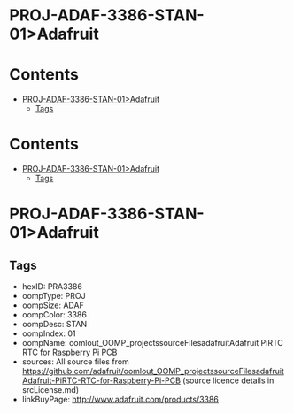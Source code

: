 
PROJ-ADAF-3386-STAN-01>Adafruit
===============================

Contents
========

* [PROJ-ADAF-3386-STAN-01>Adafruit](#proj-adaf-3386-stan-01adafruit)
	* [Tags](#tags)

Contents
========

* [PROJ-ADAF-3386-STAN-01>Adafruit](#proj-adaf-3386-stan-01adafruit)
	* [Tags](#tags)

# PROJ-ADAF-3386-STAN-01>Adafruit

## Tags

- hexID: PRA3386
- oompType: PROJ
- oompSize: ADAF
- oompColor: 3386
- oompDesc: STAN
- oompIndex: 01
- oompName: oomlout_OOMP_projectssourceFilesadafruitAdafruit PiRTC RTC for Raspberry Pi PCB
- sources: All source files from https://github.com/adafruit/oomlout_OOMP_projectssourceFilesadafruitAdafruit-PiRTC-RTC-for-Raspberry-Pi-PCB (source licence details in srcLicense.md)
- linkBuyPage: http://www.adafruit.com/products/3386
